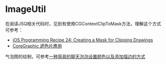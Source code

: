 # ImageUtil

在阅读JSQ相关代码时，见到有使用CGContextClipToMask方法，理解这个方式可参考：

+ [iOS Programming Recipe 24: Creating a Mask for Clipping Drawings](http://nscookbook.com/2013/05/ios-programming-recipe-24-creating-a-mask-for-clipping-drawings/)
+ [CoreGraphic 遮色片應用](https://furnacedigital.blogspot.tw/2011/04/quartzcore.html)

气泡图的绘制，可参考[一种简易的聊天泡泡设置颜色以及添加描边的方式](http://www.cnblogs.com/shanpow/p/4115040.html)
